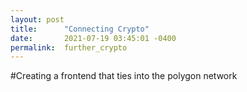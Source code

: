 ```yaml
---
layout: post
title:      "Connecting Crypto"
date:       2021-07-19 03:45:01 -0400
permalink:  further_crypto
---
```


#Creating a frontend that ties into the polygon network
